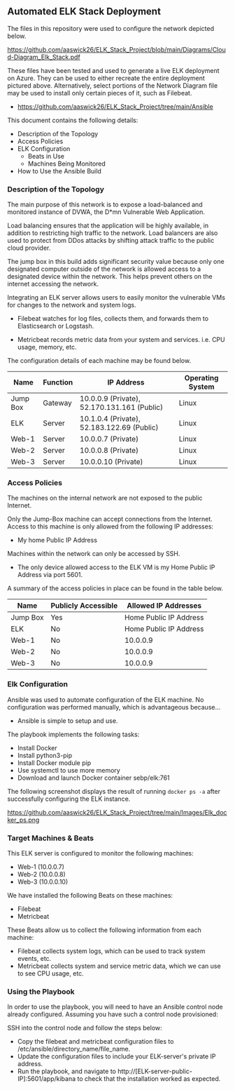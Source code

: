 ## Automated ELK Stack Deployment

The files in this repository were used to configure the network depicted below.

https://github.com/aaswick26/ELK_Stack_Project/blob/main/Diagrams/Cloud-Diagram_Elk_Stack.pdf

These files have been tested and used to generate a live ELK deployment on Azure. They can be used to either recreate the entire deployment pictured above. Alternatively, select portions of the Network Diagram file may be used to install only certain pieces of it, such as Filebeat.

  - https://github.com/aaswick26/ELK_Stack_Project/tree/main/Ansible

This document contains the following details:

  - Description of the Topology
  - Access Policies
  - ELK Configuration
    - Beats in Use
    - Machines Being Monitored
  - How to Use the Ansible Build

### Description of the Topology

The main purpose of this network is to expose a load-balanced and monitored instance of DVWA, the D*mn Vulnerable Web Application.

Load balancing ensures that the application will be highly available, in addition to restricting high traffic to the network. Load balancers are also used to protect from DDos attacks by shifting attack traffic to the public cloud provider.

The jump box in this build adds significant security value because only one designated computer outside of the network is allowed access to a designated device within the network. This helps prevent others on the internet accessing the network.

Integrating an ELK server allows users to easily monitor the vulnerable VMs for changes to the network and system logs.

  - Filebeat watches for log files, collects them, and forwards them to Elasticsearch or Logstash.

  - Metricbeat records metric data from your system and services. i.e. CPU usage, memory, etc.

The configuration details of each machine may be found below.

| Name     | Function | IP Address                                    | Operating System |
|----------|----------|-----------------------------------------------|------------------|
| Jump Box | Gateway  | 10.0.0.9 (Private), 52.170.131.161 (Public)   | Linux            |
| ELK      | Server   | 10.1.0.4 (Private), 52.183.122.69 (Public)    | Linux            |
| Web-1    | Server   | 10.0.0.7 (Private)                            | Linux            |
| Web-2    | Server   | 10.0.0.8 (Private)                            | Linux            |
| Web-3    | Server   | 10.0.0.10 (Private)                           | Linux            |

### Access Policies

The machines on the internal network are not exposed to the public Internet.

Only the Jump-Box machine can accept connections from the Internet. Access to this machine is only allowed from the following IP addresses:

  - My home Public IP Address

Machines within the network can only be accessed by SSH.

  - The only device allowed access to the ELK VM is my Home Public IP Address via port 5601.

A summary of the access policies in place can be found in the table below.

| Name     | Publicly Accessible | Allowed IP Addresses   |
|----------|---------------------|------------------------|
| Jump Box | Yes                 | Home Public IP Address |
| ELK      | No                  | Home Public IP Address |
| Web-1    | No                  | 10.0.0.9               |
| Web-2    | No                  | 10.0.0.9               |
| Web-3    | No                  | 10.0.0.9               |

### Elk Configuration

Ansible was used to automate configuration of the ELK machine. No configuration was performed manually, which is advantageous because...

- Ansible is simple to setup and use.

The playbook implements the following tasks:

- Install Docker
- Install python3-pip
- Install Docker module pip
- Use systemctl to use more memory
- Download and launch Docker container sebp/elk:761

The following screenshot displays the result of running `docker ps -a` after successfully configuring the ELK instance.

https://github.com/aaswick26/ELK_Stack_Project/tree/main/Images/Elk_docker_ps.png

### Target Machines & Beats

This ELK server is configured to monitor the following machines:

  - Web-1 (10.0.0.7)
  - Web-2 (10.0.0.8)
  - Web-3 (10.0.0.10)

We have installed the following Beats on these machines:

  - Filebeat
  - Metricbeat

These Beats allow us to collect the following information from each machine:
  - Filebeat collects system logs, which can be used to track system events, etc.
  - Metricbeat collects system and service metric data, which we can use to see CPU usage, etc.

### Using the Playbook

In order to use the playbook, you will need to have an Ansible control node already configured. Assuming you have such a control node provisioned:

SSH into the control node and follow the steps below:
  - Copy the filebeat and metricbeat configuration files to /etc/ansible/directory_name/file_name.
  - Update the configuration files to include your ELK-server's private IP address.
  - Run the playbook, and navigate to http://[ELK-server-public-IP]:5601/app/kibana to check that the installation worked as expected.

